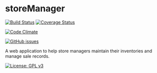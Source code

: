 # storeManager

[![Build Status](https://travis-ci.com/hogum/storeManager.svg?branch=master)](https://travis-ci.com/hogum/storeManager)
[![Coverage Status](https://coveralls.io/repos/github/hogum/storeManager/badge.svg?branch=project-app)](https://coveralls.io/github/hogum/storeManager?branch=project-app)


[![Code Climate](https://codeclimate.com/github/codeclimate/codeclimate/badges/gpa.svg)](https://codeclimate.com/github/hogum/storeManager)

[![GitHub issues](https://img.shields.io/github/issues/hogum/storeManager.svg?style=for-the-badge)](https://github.com/hogum/storeManager/issues)

A web application to help store managers maintain their inventories and manage sale records.





[![License: GPL v3](https://img.shields.io/badge/License-GPL%20v3-blue.svg)](https://www.gnu.org/licenses/gpl-3.0)
